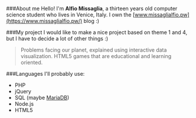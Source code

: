 ###About me
Hello! I'm **Alfio Missaglia**, a  thirteen years old computer science student who lives in Venice, Italy.
I own the [www.missaglialfio.pw](https://www.missaglialfio.pw/) blog :)

###My project
I would like to make a nice project based on theme 1 and 4, but I have to decide a lot of other things :)
>Problems facing our planet, explained using interactive data visualization.
>HTML5 games that are educational and learning oriented.

###Languages
I'll probably use:
* PHP
* jQuery
* SQL (maybe [MariaDB](https://mariadb.org/))
* Node.js
* HTML5
